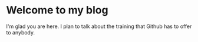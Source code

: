 # Welcome to my blog

I'm glad you are here. I plan to talk about the training that Github has to offer to anybody.
